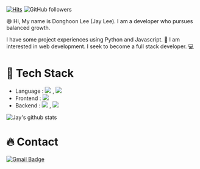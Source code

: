 [![Hits](https://hits.seeyoufarm.com/api/count/incr/badge.svg?url=https%3A%2F%2Fgithub.com%2Fdongjay00&count_bg=%2379C83D&title_bg=%23555555&icon=&icon_color=%23E7E7E7&title=hits&edge_flat=false)](https://hits.seeyoufarm.com)
![GitHub followers](https://img.shields.io/github/followers/dongjay00?style=social)

:smile: Hi, My name is Donghoon Lee (Jay Lee). I am a developer who pursues balanced growth.

I have some project experiences using Python and Javascript. :orange_book: I am interested in web development. I seek to become a full stack developer. :computer:

# :star2: Tech Stack
- Language : <img src="https://img.shields.io/badge/JavaScript-F7DF1E?style=flat-square&logo=JavaScript&logoColor=black"> , <img src="https://img.shields.io/badge/Python-F7F7F7?style=flat-square&logo=Python&logoColor=blue">
- Frontend : <img src="https://img.shields.io/badge/Vue.js-4FC08D?style=flat-square&logo=vue.js&logoColor=white">
- Backend : <img src="https://img.shields.io/badge/Django-092D1F?style=flat-square&logo=Django&logoColor=white"> , <img src="https://img.shields.io/badge/Express-000000?style=flat-square&logo=express&logoColor=white">

![Jay's github stats](https://github-readme-stats.vercel.app/api?username=dongjay00&show_icons=true)

# :fire: Contact
[![Gmail Badge](https://img.shields.io/badge/Gmail-d14836?style=flat-square&logo=Gmail&logoColor=white&link=mailto:cjswodlehdgn@gmail.com)](mailto:cjswodlehdgn@gmail.com)
